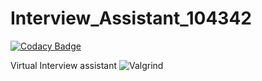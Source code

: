 # Interview_Assistant_104342

[![Codacy Badge](https://api.codacy.com/project/badge/Grade/9dd92b18beae4be9a18810522ab2d509)](https://app.codacy.com/gh/HareeshU/Interview_Assistant_104342?utm_source=github.com&utm_medium=referral&utm_content=HareeshU/Interview_Assistant_104342&utm_campaign=Badge_Grade)

 Virtual Interview assistant
![Valgrind](https://github.com/HareeshU/Interview_Assistant_104342/workflows/Valgrind/badge.svg)
